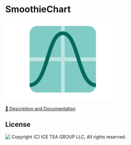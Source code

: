 SmoothieChart
====

<img src="../Support/Images/SmoothieChart.png" width="358" height="252">

[📙 Description and Documentation](https://docs.wisej.com/extensions/extensions/smoothiechart)

License
-------
<img src="http://iceteagroup.com/wp-content/uploads/2017/01/Square-64x64-trasp.png" height="20" align="top"> Copyright (C) ICE TEA GROUP LLC, All rights reserved.
